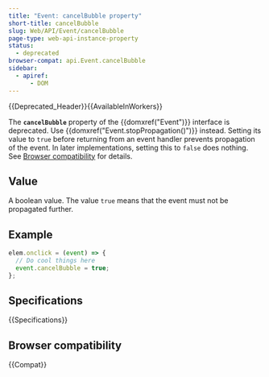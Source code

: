 ```yaml
---
title: "Event: cancelBubble property"
short-title: cancelBubble
slug: Web/API/Event/cancelBubble
page-type: web-api-instance-property
status:
  - deprecated
browser-compat: api.Event.cancelBubble
sidebar:
  - apiref:
      - DOM
---
```


{{Deprecated_Header}}{{AvailableInWorkers}}

The **`cancelBubble`** property of the {{domxref("Event")}}
interface is deprecated. Use {{domxref("Event.stopPropagation()")}} instead.
Setting its value to `true` before returning from an event handler prevents propagation
of the event. In later implementations, setting this to `false` does nothing.
See [Browser compatibility](#browser_compatibility) for details.

## Value

A boolean value. The value `true` means that the event must not be propagated further.

## Example

```js
elem.onclick = (event) => {
  // Do cool things here
  event.cancelBubble = true;
};
```

## Specifications

{{Specifications}}

## Browser compatibility

{{Compat}}
